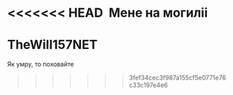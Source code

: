 <<<<<<< HEAD
﻿
Мене на могиліi
=======
# TheWill157NET
Як умру, то поховайте
>>>>>>> 3fef34cec3f987a155cf5e0771e76c33c197e4e6
